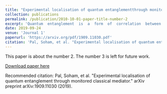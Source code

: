 ```yaml
---
title: "Experimental localisation of quantum entanglementthrough monitored classical mediator"
collection: publications
permalink: /publication/2010-10-01-paper-title-number-2
excerpt: 'Quantum  entanglement  is  a  form  of  correlation  between  quantum  particles  that  cannot  be  in-creased via local operations and classical communication.  It has therefore been proposed that anincrement of quantum entanglement between probes that are interacting solely via a mediator im-plies non-classicality of the mediator.  Indeed, under certain assumptions regarding the initial state,entanglement gain between the probes indicates quantum coherence in the mediator.  Going beyondsuch assumptions, there exist other initial states which produce entanglement between the probesvia only local interactions with a classical mediator.  In this process the initial entanglement be-tween any probe and the rest of the system “flows through” the classical mediator and gets localisedbetween the probes.  Here we theoretically characterise maximal entanglement gain via classical me-diator and experimentally demonstrate, using liquid-state NMR spectroscopy, the optimal growthof quantum correlations between two nuclear spin qubits interacting through a mediator qubit ina  classical  state.   We  additionally  monitor,  i.e.,  dephase,  the  mediator  in  order  to  emphasise  itsclassical character.  Our results indicate the necessity of verifying features of the initial state if en-tanglement gain between the probes is used as a figure of merit for witnessing non-classical mediator.Such methods were proposed to have exemplary applications in quantum optomechanics, quantumbiology and quantum gravity.'
date: 2019-09-24
venue: 'Journal 1'
paperurl: 'https://arxiv.org/pdf/1909.11030.pdf'
citation: 'Pal, Soham, et al. "Experimental localisation of quantum entanglement through monitored classical mediator." arXiv preprint arXiv:1909.11030 (2019).'
---
```

This paper is about the number 2. The number 3 is left for future work.

[Download paper here](https://arxiv.org/pdf/1909.11030.pdf)

Recommended citation: Pal, Soham, et al. "Experimental localisation of quantum entanglement through monitored classical mediator." arXiv preprint arXiv:1909.11030 (2019).
